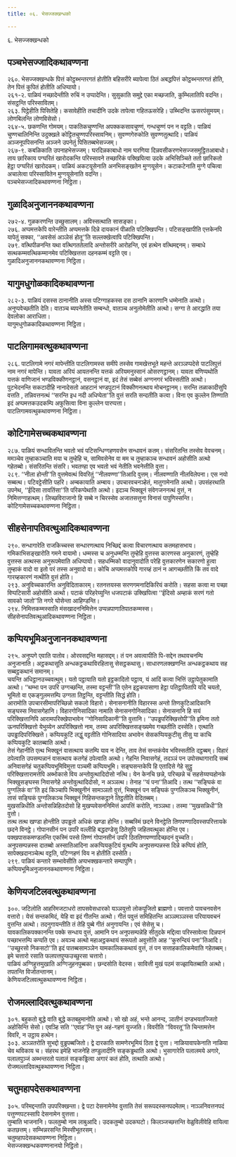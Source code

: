 ```yaml
---
title: ०६. भेसज्जक्खन्धको

---
```

६. भेसज्जक्खन्धको  


## पञ्चभेसज्जादिकथावण्णना

२६०. भेसज्जक्खन्धके पित्तं कोट्ठब्भन्तरगतं होतीति बहिसरीरे ब्यापेत्वा ठितं अबद्धपित्तं कोट्ठब्भन्तरगतं होति, तेन पित्तं कुपितं होतीति अधिप्पायो।  
२६१-२. पाळियं नच्छादेन्तीति रुचिं न उप्पादेन्ति। सुसुकाति समुद्दे एका मच्छजाति, कुम्भिलातिपि वदन्ति। संसट्ठन्ति परिस्सावितम्।  
२६३. पिट्ठेहीति पिसितेहि। कसावेहीति तचादीनि उदके तापेत्वा गहितऊसरेहि। उब्भिदन्ति ऊसरपंसुमयम्। लोणबिलन्ति लोणविसेसो।  
२६४-५. छकणन्ति गोमयम्। पाकतिकचुण्णन्ति अपक्ककसावचुण्णं, गन्धचुण्णं पन न वट्टति। पाळियं चुण्णचालिनिन्ति उदुक्खले कोट्टितचुण्णपरिस्सावनिम्। सुवण्णगेरुकोति सुवण्णतुत्थादि। पाळियं अञ्जनूपपिसनन्ति अञ्जने उपनेतुं पिसितब्बभेसज्जम्।  
२६७-९. कबळिकाति उपनाहभेसज्जम्। घरदिन्नकाबाधो नाम घरणिया दिन्नवसीकरणभेसज्जसमुट्ठितआबाधो। ताय छारिकाय पग्घरितं खारोदकन्ति परिस्सावने तच्छारिकं पक्खिपित्वा उदके अभिसिञ्चिते ततो छारिकतो हेट्ठा पग्घरितं खारोदकम्। पाळियं अकटयूसेनाति अनभिसङ्खतेन मुग्गयूसेन। कटाकटेनाति मुग्गे पचित्वा अचालेत्वा परिस्सावितेन मुग्गयूसेनाति वदन्ति।  
पञ्चभेसज्जादिकथावण्णना निट्ठिता।  


## गुळादिअनुजाननकथावण्णना

२७२-४. गुळकरणन्ति उच्छुसालम्। अविस्सत्थाति सासङ्का।  
२७६. अप्पमत्तकेपि वारेन्तीति अप्पमत्तके दिन्ने दायकानं पीळाति पटिक्खिपन्ति। पटिसङ्खापीति एत्तकेनपि यापेतुं सक्का, ‘‘अवसेसं अञ्ञेसं होतू’’ति सल्लक्खेत्वापि पटिक्खिपन्ति।  
२७९. वत्थिपीळनन्ति यथा वत्थिगततेलादि अन्तोसरीरे आरोहन्ति, एवं हत्थेन वत्थिमद्दनम्। सम्बाधे सत्थकम्मवत्थिकम्मानमेव पटिक्खित्तत्ता दहनकम्मं वट्टति एव।  
गुळादिअनुजाननकथावण्णना निट्ठिता।  


## यागुमधुगोळकादिकथावण्णना

२८२-३. पाळियं दसस्स ठानानीति अस्स पटिग्गाहकस्स दस ठानानि कारणानि धम्मेनाति अत्थो। अनुप्पवेच्छतीति देति। वातञ्च ब्यपनेतीति सम्बन्धो, वातञ्च अनुलोमेतीति अत्थो। सग्गा ते आरद्धाति तया देवलोका आराधिता।  
यागुमधुगोळकादिकथावण्णना निट्ठिता।  


## पाटलिगामवत्थुकथावण्णना

२८६. पाटलिगामे नगरं मापेन्तीति पाटलिगामस्स समीपे तस्सेव गामखेत्तभूते महन्ते अरञ्ञप्पदेसे पाटलिपुत्तं नाम नगरं मापेन्ति। यावता अरियं आयतनन्ति यत्तकं अरियमनुस्सानं ओसरणट्ठानम्। यावता वणिप्पथोति यत्तकं वाणिजानं भण्डविक्कीणनट्ठानं, वसनट्ठानं वा, इदं तेसं सब्बेसं अग्गनगरं भविस्सतीति अत्थो। पुटभेदनन्ति सकटादीहि नानादेसतो आहटानं भण्डपुटानं विक्कीणनत्थाय मोचनट्ठानम्। सरन्ति तळाकादीसुपि वत्तति , तन्निवत्तनत्थं ‘‘सरन्ति इध नदी अधिप्पेता’’ति वुत्तं सरति सन्दतीति कत्वा। विना एव कुल्लेन तिण्णाति इदं अप्पमत्तकउदकम्पि अफुसित्वा विना कुल्लेन पारप्पत्ता।  
पाटलिगामवत्थुकथावण्णना निट्ठिता।  


## कोटिगामेसच्चकथावण्णना

२८७. पाळियं सन्धावितन्ति भवतो भवं पटिसन्धिग्गहणवसेन सन्धावनं कतम्। संसरितन्ति तस्सेव वेवचनम्। ममञ्चेव तुम्हाकञ्चाति मया च तुम्हेहि च, सामिवसेनेव वा मम च तुम्हाकञ्च सन्धावनं अहोसीति अत्थो गहेतब्बो। संसरितन्ति संसरि। भवतण्हा एव भवतो भवं नेतीति भवनेत्तीति वुत्ता।  
२८९. ‘‘नीला होन्ती’’ति वुत्तमेवत्थं विवरितुं ‘‘नीलवण्णा’’तिआदि वुत्तम्। नीलवण्णाति नीलविलेपना। एस नयो सब्बत्थ। पटिवट्टेसीति पहरि। अम्बकायाति अम्बाय। उपचारवचनञ्हेतं, मातुगामेनाति अत्थो। उपसंहरथाति उपनेथ, ‘‘ईदिसा तावतिंसा’’ति परिकप्पेथाति अत्थो। इदञ्च भिक्खूनं संवेगजननत्थं वुत्तं, न निमित्तग्गाहत्थम्। लिच्छविराजानो हि सब्बे न चिरस्सेव अजातसत्तुना विनासं पापुणिस्सन्ति।  
कोटिगामेसच्चकथावण्णना निट्ठिता।  


## सीहसेनापतिवत्थुआदिकथावण्णना

२९०. सन्धागारेति राजकिच्चस्स सन्धारणत्थाय निच्छिद्दं कत्वा विचारणत्थाय कतमहासभाय। गमिकाभिसङ्खारोति गमने वायामो। धम्मस्स च अनुधम्मन्ति तुम्हेहि वुत्तस्स कारणस्स अनुकारणं, तुम्हेहि वुत्तस्स अत्थस्स अनुरूपमेवाति अधिप्पायो। सहधम्मिको वादानुवादोति परेहि वुत्तकारणेन सकारणो हुत्वा तुम्हाकं वादो वा इतो परं तस्स अनुवादो वा। कोचि अप्पमत्तकोपि गारय्हं ठानं न आगच्छतीति किं तव वादे गारय्हकारणं नत्थीति वुत्तं होति।  
२९३. अनुविच्चकारन्ति अनुविदिताकारम्। रतनत्तयस्स सरणगमनादिकिरियं करोति। सहसा कत्वा मा पच्छा विप्पटिसारी अहोसीति अत्थो। पटाकं परिहरेय्युन्ति धजपटाकं उक्खिपित्वा ‘‘ईदिसो अम्हाकं सरणं गतो सावको जातो’’ति नगरे घोसेन्ता आहिण्डन्ति।  
२९४. निमित्तकम्मस्साति मंसखादननिमित्तेन उप्पन्नपाणातिपातकम्मस्स।  
सीहसेनापतिवत्थुआदिकथावण्णना निट्ठिता।  


## कप्पियभूमिअनुजाननकथावण्णना

२९५. अनुप्पगे एवाति पातोव। ओरवसद्दन्ति महासद्दम्। तं पन अवत्वापीति पि-सद्देन तथावचनम्पि अनुजानाति। अट्ठकथासूति अन्धकट्ठकथाविरहितासु सेसट्ठकथासु। साधारणलक्खणन्ति अन्धकट्ठकथाय सह सब्बट्ठकथानं समानम्।  
चयन्ति अधिट्ठानउच्चवत्थुम्। यतो पट्ठायाति यतो इट्ठकादितो पट्ठाय, यं आदिं कत्वा भित्तिं उट्ठापेतुकामाति अत्थो। ‘‘थम्भा पन उपरि उग्गच्छन्ति, तस्मा वट्टन्ती’’ति एतेन इट्ठकपासाणा हेट्ठा पतिट्ठापितापि यदि चयतो, भूमितो वा एकङ्गुलमत्तम्पि उग्गता तिट्ठन्ति, वट्टन्तीति सिद्धं होति।  
आरामोति उपचारसीमापरिच्छिन्नो सकलो विहारो। सेनासनानीति विहारस्स अन्तो तिणकुटिआदिकानि सङ्घस्स निवासगेहानि। विहारगोनिसादिका नामाति सेनासनगोनिसादिका। सेनासनानि हि सयं परिक्खित्तानिपि आरामपरिक्खेपाभावेन ‘‘गोनिसादिकानी’’ति वुत्तानि। ‘‘उपड्ढपरिक्खित्तोपी’’ति इमिना ततो ऊनपरिक्खित्तो येभुय्येन अपरिक्खित्तो नाम, तस्मा अपरिक्खित्तसङ्ख्यमेव गच्छतीति दस्सेति। एत्थाति उपड्ढादिपरिक्खित्ते। कप्पियकुटिं लद्धुं वट्टतीति गोनिसादिया अभावेन सेसकप्पियकुटीसु तीसु या काचि कप्पियकुटि कातब्बाति अत्थो।  
तेसं गेहानीति एत्थ भिक्खूनं वासत्थाय कतम्पि याव न देन्ति, ताव तेसं सन्तकंयेव भविस्सतीति दट्ठब्बम्। विहारं ठपेत्वाति उपसम्पन्नानं वासत्थाय कतगेहं ठपेत्वाति अत्थो। गेहन्ति निवासगेहं, तदञ्ञं पन उपोसथागारादि सब्बं अनिवासगेहं चतुकप्पियभूमिविमुत्ता पञ्चमी कप्पियभूमि। सङ्घसन्तकेपि हि एतादिसे गेहे सुट्ठु परिक्खित्तारामत्तेपि अब्भोकासे विय अन्तोवुत्थादिदोसो नत्थि। येन केनचि छन्ने, परिच्छन्ने च सहसेय्यप्पहोनके भिक्खुसङ्घस्स निवासगेहे अन्तोवुत्थादिदोसो, न अञ्ञत्थ। तेनाह ‘‘यं पना’’तिआदि। तत्थ ‘‘सङ्घिकं वा पुग्गलिकं वा’’ति इदं किञ्चापि भिक्खुनीनं सामञ्ञतो वुत्तं, भिक्खूनं पन सङ्घिकं पुग्गलिकञ्च भिक्खुनीनं, तासं सङ्घिकं पुग्गलिकञ्च भिक्खूनं गिहिसन्तकट्ठाने तिट्ठतीति वेदितब्बम्।  
मुखसन्निधीति अन्तोसन्निहितदोसो हि मुखप्पवेसननिमित्तं आपत्तिं करोति, नाञ्ञथा। तस्मा ‘‘मुखसन्निधी’’ति वुत्तो।  
तत्थ तत्थ खण्डा होन्तीति उपड्ढतो अधिकं खण्डा होन्ति। सब्बस्मिं छदने विनट्ठेति तिणपण्णादिवस्सपरित्तायके छदने विनट्ठे। गोपानसीनं पन उपरि वल्लीहि बद्धदण्डेसु ठितेसुपि जहितवत्थुका होन्ति एव। पक्खपासकमण्डलन्ति एकस्मिं पस्से तिण्णं गोपानसीनं उपरि ठिततिणपण्णादिच्छदनं वुच्चति।  
अनुपसम्पन्नस्स दातब्बो अस्सातिआदिना अकप्पियकुटियं वुत्थम्पि अनुपसम्पन्नस्स दिन्ने कप्पियं होति, सापेक्खदानञ्चेत्थ वट्टति, पटिग्गहणं विय न होतीति दस्सेति।  
२९९. पाळियं कन्तारे सम्भावेसीति अप्पभक्खकन्तारे सम्पापुणि।  
कप्पियभूमिअनुजाननकथावण्णना निट्ठिता।  


## केणियजटिलवत्थुकथावण्णना

३००. जटिलोति आहरिमजटाधरो तापसवेसधारको यञ्ञयुत्तो लोकपूजितो ब्राह्मणो। पवत्तारो पावचनवसेन वत्तारो। येसं सन्तकमिदं, येहि वा इदं गीतन्ति अत्थो। गीतं पवुत्तं समिहितन्ति अञ्ञमञ्ञस्स परियायवचनं वुत्तन्ति अत्थो। तदनुगायन्तीति तं तेहि पुब्बे गीतं अनुगायन्ति। एवं सेसेसु च।  
यावकालिकपक्कानन्ति पक्के सन्धाय वुत्तं, आमानि पन अनुपसम्पन्नेहि सीतुदके मद्दित्वा परिस्सावेत्वा दिन्नपानं पच्छाभत्तम्पि कप्पति एव। अयञ्च अत्थो महाअट्ठकथायं सरूपतो अवुत्तोति आह ‘‘कुरुन्दियं पना’’तिआदि। ‘‘उच्छुरसो निकसटो’’ति इदं पातब्बसामञ्ञेन यामकालिककथायं वुत्तं, तं पन सत्ताहकालिकमेवाति गहेतब्बम्। इमे चत्तारो रसाति फलपत्तपुप्फउच्छुरसा चत्तारो।  
पाळियं अग्गिहुत्तमुखाति अग्गिजुहनपुब्बका। छन्दसोति वेदस्स। सावित्ती मुखं पठमं सज्झायितब्बाति अत्थो। तपतन्ति विजोतन्तानम्।  
केणियजटिलवत्थुकथावण्णना निट्ठिता।  


## रोजमल्लादिवत्थुकथावण्णना

३०१. बहुकतो बुद्धे वाति बुद्धे कतबहुमानोति अत्थो। सो खो अहं, भन्ते आनन्द, ञातीनं दण्डभयतज्जितो अहोसिन्ति सेसो। एवञ्हि सति ‘‘एवाह’’न्ति पुन अहं-गहणं युज्जति। विवरीति ‘‘विवरतू’’ति चिन्तामत्तेन विवरि, न उट्ठाय हत्थेन।  
३०३. अञ्ञतरोति सुभद्दो वुड्ढपब्बजितो। द्वे दारकाति सामणेरभूमियं ठिता द्वे पुत्ता। नाळियावापकेनाति नाळिया चेव थविकाय च। संहरथ इमेहि भाजनेहि तण्डुलादीनि सङ्कड्ढथाति अत्थो। भुसागारेति पलालमये अगारे, पलालपुञ्जं अब्भन्तरतो पलालं सङ्कड्ढित्वा अगारं कतं होति, तत्थाति अत्थो।  
रोजमल्लादिवत्थुकथावण्णना निट्ठिता।  


## चतुमहापदेसकथावण्णना

३०५. परिमद्दन्ताति उपपरिक्खन्ता। द्वे पटा देसनामेनेव वुत्ताति तेसं सरूपदस्सनपदमेतम्। नाञ्ञनिवत्तनपदं पत्तुण्णपटस्सापि देसनामेन वुत्तत्ता।  
तुम्बाति भाजनानि। फलतुम्बो नाम लाबुआदि। उदकतुम्बो उदकघटो। किलञ्जच्छत्तन्ति वेळुविलीवेहि वायित्वा कतछत्तम्। सम्भिन्नरसन्ति मिस्सीभूतरसम्।  
चतुमहापदेसकथावण्णना निट्ठिता।  
भेसज्जक्खन्धकवण्णनानयो निट्ठितो।  